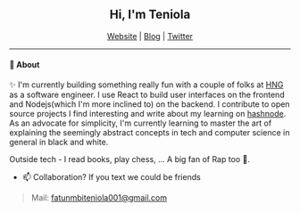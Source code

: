 <h2 align="center">Hi, I'm Teniola</h2>
<p align="center">
  <span><a href="https://devteni.netlify.app/">Website</a> | <a href="https://hashnode.com/@devteni">Blog</a> | <a href="https://twitter.com/devteni">Twitter</a></span>
</p>

---

#### 💬 About
✨ I'm currently building something really fun with a couple of folks at <a href="hng.tech">HNG</a> as a software engineer. I use React to build user interfaces on the frontend and Nodejs(which I'm more inclined to) on the backend. I contribute to open source projects I find interesting and write about my learning on <a href="https://hashnode.com/@devteni">hashnode</a>. As an advocate for simplicity, I'm currently learning to master the art of explaining the seemingly abstract concepts in tech and computer science in general in black and white.

Outside tech - I read books, play chess, ... A big fan of Rap too 🙂.

- 📫 Collaboration? If you text we could be friends 
> Mail: fatunmbiteniola001@gmail.com
<!---
Omoteniola-dev/Omoteniola-dev is a ✨ special ✨ repository because its `README.md` (this file) appears on your GitHub profile.
You can click the Preview link to take a look at your changes.
--->
